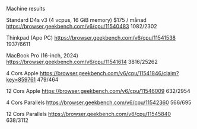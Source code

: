 

Machine results

Standard D4s v3 (4 vcpus, 16 GiB memory) $175 / månad
https://browser.geekbench.com/v6/cpu/11540483
1082/2302

Thinkpad (Apo PC)
https://browser.geekbench.com/v6/cpu/11541538
1937/6611

MacBook Pro (16-inch, 2024)
https://browser.geekbench.com/v6/cpu/11541614
3816/25262

4 Cors Apple
https://browser.geekbench.com/v6/cpu/11541846/claim?key=859761
479/464

12 Cors Apple
https://browser.geekbench.com/v6/cpu/11546009
632/2954

4 Cors Parallels
https://browser.geekbench.com/v6/cpu/11542360
566/695

12 Cors Parallels
https://browser.geekbench.com/v6/cpu/11545840
638/3112

